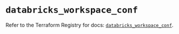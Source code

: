 # `databricks_workspace_conf`

Refer to the Terraform Registry for docs: [`databricks_workspace_conf`](https://registry.terraform.io/providers/databricks/databricks/1.47.0/docs/resources/workspace_conf).
